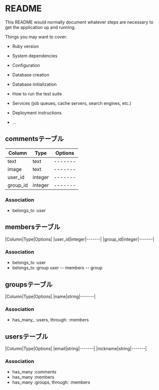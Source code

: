 # README

This README would normally document whatever steps are necessary to get the
application up and running.

Things you may want to cover:

* Ruby version

* System dependencies

* Configuration

* Database creation

* Database initialization

* How to run the test suite

* Services (job queues, cache servers, search engines, etc.)

* Deployment instructions

* ...

## commentsテーブル

|Column|Type|Options|
|------|----|-------|
|text|text|-------|
|image|text|-------|
|user_id|integer|-------|
|group_id|integer|-------|

### Association
- belongs_to :user


<!-- コメントテーブルのアソシエーション -->

## membersテーブル

|Column|Type|Options|
|user_id|integer|-------|
|group_id|integer|-------|

### Association
- belongs_to :user
- belongs_to :group
user -- members -- group


<!-- メンバーテーブルのアソシエーション -->

##  groupsテーブル

|Column|Type|Options|
|name|string|-------|


### Association
- has_many_ :users, through: :members



<!-- グループテーブルのアソシエーション -->

## usersテーブル

|Column|Type|Options|
|email|string|-------|
|nickname|string|-------|


### Association
- has_many :comments
- has_many :members
- has_many :groups, through: :members

<!-- ユーザーーテーブルのアソシエーション -->






